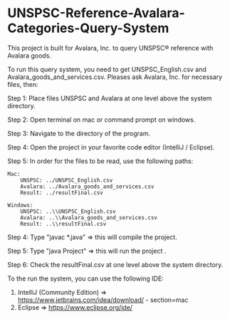 # UNSPSC-Reference-Avalara-Categories-Query-System
This project is built for Avalara, Inc. to query UNSPSC® reference with Avalara goods.

To run this query system, you need to get UNSPSC_English.csv and Avalara_goods_and_services.csv. Pleases ask Avalara, Inc. for necessary files, then:

Step 1: Place files UNSPSC and Avalara at one level above the system directory.

Step 2: Open terminal on mac or command prompt on windows.

Step 3: Navigate to the directory of the program.

Step 4: Open the project in your favorite code editor (IntelliJ / Eclipse).

Step 5: In order for the files to be read, use the following paths:

	Mac:
		UNSPSC: ../UNSPSC_English.csv
		Avalara: ../Avalara_goods_and_services.csv
		Result: ../resultFinal.csv

	Windows:
		UNSPSC: ..\\UNSPSC_English.csv
		Avalara: ..\\Avalara_goods_and_services.csv
		Result: ..\\resultFinal.csv

Step 4: Type "javac *.java" => this will compile the project.

Step 5: Type "java Project" => this will run the project .

Step 6: Check the resultFinal.csv at one level above the system directory.

To the run the system, you can use the following IDE:
1. IntelliJ (Community Edition) => https://www.jetbrains.com/idea/download/ - section=mac
2. Eclipse => https://www.eclipse.org/ide/
